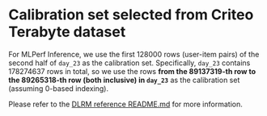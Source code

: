 # Calibration set selected from Criteo Terabyte dataset

For MLPerf Inference, we use the first 128000 rows (user-item pairs) of the second half of `day_23` as the calibration set. Specifically, `day_23` contains 178274637 rows in total, so we use the rows **from the 89137319-th row to the 89265318-th row (both inclusive) in `day_23`** as the calibration set (assuming 0-based indexing).

Please refer to the [DLRM reference README.md](../../v0.5/recommendation/README.md) for more information.
